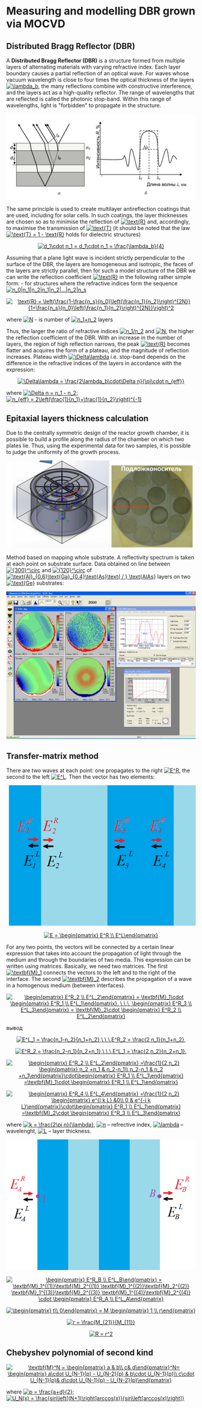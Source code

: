 # Measuring and modelling DBR grown via MOCVD 

 ## Distributed Bragg Reflector (DBR)

 A **Distributed Bragg Reflector (DBR)** is a structure formed from multiple layers of alternating materials with varying refractive index. Each layer boundary causes a partial reflection of an optical wave. For waves whose vacuum wavelength is close to four times the optical thickness of the layers <a href="https://www.codecogs.com/eqnedit.php?latex=\inline&space;\lambda_b" target="_blank"><img src="https://latex.codecogs.com/svg.latex?\inline&space;\lambda_b" title="\lambda_b" /></a>, the many reflections combine with constructive interference, and the layers act as a high-quality reflector. The range of wavelengths that are reflected is called the photonic stop-band. Within this range of wavelengths, light is "forbidden" to propagate in the structure.

 ![Reflection of light in a DBR](img/dbr.png)

 The same principle is used to create multilayer antireflection coatings that are used, including for solar cells. In such coatings, the layer thicknesses are chosen so as to minimise the reflection of <a href="https://www.codecogs.com/eqnedit.php?latex=\inline&space;\text{R}" target="_blank"><img src="https://latex.codecogs.com/svg.latex?\inline&space;\text{R}" title="\text{R}" /></a> and, accordingly, to maximise the transmission of <a href="https://www.codecogs.com/eqnedit.php?latex=\inline&space;\text{T}" target="_blank"><img src="https://latex.codecogs.com/svg.latex?\inline&space;\text{T}" title="\text{T}" /></a> (it should be noted that the law <a href="https://www.codecogs.com/eqnedit.php?latex=\inline&space;\text{T}&space;=&space;1&space;-&space;\text{R}" target="_blank"><img src="https://latex.codecogs.com/svg.latex?\inline&space;\text{T}&space;=&space;1&space;-&space;\text{R}" title="\text{T} = 1 - \text{R}" /></a> holds for dielectric structures)

<p align="center">
<a href="https://www.codecogs.com/eqnedit.php?latex=d_1\cdot&space;n_1&space;=&space;d_1\cdot&space;n_1&space;=&space;\frac{\lambda_b}{4}" target="_blank"><img src="https://latex.codecogs.com/svg.latex?d_1\cdot&space;n_1&space;=&space;d_1\cdot&space;n_1&space;=&space;\frac{\lambda_b}{4}" title="d_1\cdot n_1 = d_1\cdot n_1 = \frac{\lambda_b}{4}" /></a>
</p>

 Assuming that a plane light wave is incident strictly perpendicular to the surface of the DBR, the layers are homogeneous and isotropic, the faces of the layers are strictly parallel, then for such a model structure of the DBR we can write the reflection coefficient <a href="https://www.codecogs.com/eqnedit.php?latex=\inline&space;\text{R}" target="_blank"><img src="https://latex.codecogs.com/svg.latex?\inline&space;\text{R}" title="\text{R}" /></a> in the following rather simple form: - for structures where the refractive indices form the sequence <a href="https://www.codecogs.com/eqnedit.php?latex=\inline&space;n_0|n_1|n_2|n_1|n_2|...|n_2|n_s" target="_blank"><img src="https://latex.codecogs.com/svg.latex?\inline&space;n_0|n_1|n_2|n_1|n_2|...|n_2|n_s" title="n_0|n_1|n_2|n_1|n_2|...|n_2|n_s" /></a>

<p align="center">
<a href="https://www.codecogs.com/eqnedit.php?latex=\inline&space;\text{R}&space;=&space;\left(\frac{1-\frac{n_s}{n_0}\left(\frac{n_1}{n_2}\right)^{2N}}{1&plus;\frac{n_s}{n_0}\left(\frac{n_1}{n_2}\right)^{2N}}\right)^2" target="_blank"><img src="https://latex.codecogs.com/svg.latex?\inline&space;\text{R}&space;=&space;\left(\frac{1-\frac{n_s}{n_0}\left(\frac{n_1}{n_2}\right)^{2N}}{1&plus;\frac{n_s}{n_0}\left(\frac{n_1}{n_2}\right)^{2N}}\right)^2" title="\text{R} = \left(\frac{1-\frac{n_s}{n_0}\left(\frac{n_1}{n_2}\right)^{2N}}{1+\frac{n_s}{n_0}\left(\frac{n_1}{n_2}\right)^{2N}}\right)^2" /></a>
 </p>

 where <a href="https://www.codecogs.com/eqnedit.php?latex=\inline&space;N" target="_blank"><img src="https://latex.codecogs.com/svg.latex?\inline&space;N" title="N" /></a> - is number of <a href="https://www.codecogs.com/eqnedit.php?latex=\inline&space;n_1&plus;n_2" target="_blank"><img src="https://latex.codecogs.com/svg.latex?\inline&space;n_1&plus;n_2" title="n_1+n_2" /></a> layers

Thus, the larger the ratio of refractive indices <a href="https://www.codecogs.com/eqnedit.php?latex=\inline&space;n_1/n_2" target="_blank"><img src="https://latex.codecogs.com/svg.latex?\inline&space;n_1/n_2" title="n_1/n_2" /></a> and <a href="https://www.codecogs.com/eqnedit.php?latex=\inline&space;N" target="_blank"><img src="https://latex.codecogs.com/svg.latex?\inline&space;N" title="N" /></a>, the higher the reflection coefficient of the DBR. With an increase in the number of layers, the region of high reflection narrows, the peak <a href="https://www.codecogs.com/eqnedit.php?latex=\inline&space;\text{R}" target="_blank"><img src="https://latex.codecogs.com/svg.latex?\inline&space;\text{R}" title="\text{R}" /></a> becomes flatter and acquires the form of a plateau, and the magnitude of reflection increases. Plateau width <a href="https://www.codecogs.com/eqnedit.php?latex=\inline&space;\Delta\lambda" target="_blank"><img src="https://latex.codecogs.com/svg.latex?\inline&space;\Delta\lambda" title="\Delta\lambda" /></a> i.e. stop-band depends on the difference in the refractive indices of the layers in accordance with the expression:

<p align="center">
 <a href="https://www.codecogs.com/eqnedit.php?latex=\inline&space;\Delta\lambda&space;=&space;\frac{2\lambda_b\cdot\Delta&space;n}{\pi\cdot&space;n_{eff}}" target="_blank"><img src="https://latex.codecogs.com/svg.latex?\inline&space;\Delta\lambda&space;=&space;\frac{2\lambda_b\cdot\Delta&space;n}{\pi\cdot&space;n_{eff}}" title="\Delta\lambda = \frac{2\lambda_b\cdot\Delta n}{\pi\cdot n_{eff}}" /></a>
 </p>

 where <a href="https://www.codecogs.com/eqnedit.php?latex=\inline&space;\Delta&space;n&space;=&space;n_1&space;-&space;n_2" target="_blank"><img src="https://latex.codecogs.com/svg.latex?\inline&space;\Delta&space;n&space;=&space;n_1&space;-&space;n_2" title="\Delta n = n_1 - n_2" /></a>; <a href="https://www.codecogs.com/eqnedit.php?latex=\inline&space;n_{eff}&space;=&space;2\left(\frac{1}{n_1}&plus;\frac{1}{n_2}\right)^{-1}" target="_blank"><img src="https://latex.codecogs.com/svg.latex?\inline&space;n_{eff}&space;=&space;2\left(\frac{1}{n_1}&plus;\frac{1}{n_2}\right)^{-1}" title="n_{eff} = 2\left(\frac{1}{n_1}+\frac{1}{n_2}\right)^{-1}" /></a>

 ## Epitaxial layers thickness calculation

Due to the centrally symmetric design of the reactor growth chamber, it is possible to build a profile along the radius of the chamber on which two plates lie. Thus, using the experimental data for two samples, it is possible to judge the uniformity of the growth process.

![](img/epitaxy_chamber.png)

Method based on mapping whole substrate. A reflectivity spectrum is taken at each point on substrate surface. Data obtained on line between <a href="https://www.codecogs.com/eqnedit.php?latex=\inline&space;{300}^\circ" target="_blank"><img src="https://latex.codecogs.com/svg.latex?\inline&space;{300}^\circ" title="{300}^\circ" /></a> and <a href="https://www.codecogs.com/eqnedit.php?latex=\inline&space;{120}^\circ" target="_blank"><img src="https://latex.codecogs.com/svg.latex?\inline&space;{120}^\circ" title="{120}^\circ" /></a> of <a href="https://www.codecogs.com/eqnedit.php?latex=\inline&space;\text{Al}_{0.6}\text{Ga}_{0.4}\text{As}\text{&space;/&space;}&space;\text{AlAs}" target="_blank"><img src="https://latex.codecogs.com/svg.latex?\inline&space;\text{Al}_{0.6}\text{Ga}_{0.4}\text{As}\text{&space;/&space;}&space;\text{AlAs}" title="\text{Al}_{0.6}\text{Ga}_{0.4}\text{As}\text{ / } \text{AlAs}" /></a> layers on two <a href="https://www.codecogs.com/eqnedit.php?latex=\inline&space;\text{Ge}" target="_blank"><img src="https://latex.codecogs.com/svg.latex?\inline&space;\text{Ge}" title="\text{Ge}" /></a> substrates:

![](M1/M1_1.bmp)

## Transfer-matrix method

There are two waves at each point: one propagates to the right <a href="https://www.codecogs.com/eqnedit.php?latex=\inline&space;E^R" target="_blank"><img src="https://latex.codecogs.com/svg.latex?\inline&space;E^R" title="E^R" /></a>, the second to the left <a href="https://www.codecogs.com/eqnedit.php?latex=\inline&space;E^L" target="_blank"><img src="https://latex.codecogs.com/svg.latex?\inline&space;E^L" title="E^L" /></a>. Then the vector has two elements:

![](img/layers.png)

<p align="center">
<a href="https://www.codecogs.com/eqnedit.php?latex=\inline&space;E&space;=&space;\begin{pmatrix}&space;E^R&space;\\&space;E^L\end{pmatrix}" target="_blank"><img src="https://latex.codecogs.com/svg.latex?\inline&space;E&space;=&space;\begin{pmatrix}&space;E^R&space;\\&space;E^L\end{pmatrix}" title="E = \begin{pmatrix} E^R \\ E^L\end{pmatrix}" /></a>
</p>

For any two points, the vectors will be connected by a certain linear expression that takes into account the propagation of light through the medium and through the boundaries of two media. This expression can be written using matrices. Basically, we need two matrices. The first <a href="https://www.codecogs.com/eqnedit.php?latex=\inline&space;\textbf{M}_1" target="_blank"><img src="https://latex.codecogs.com/svg.latex?\inline&space;\textbf{M}_1" title="\textbf{M}_1" /></a> connects the vectors to the left and to the right of the interface. The second <a href="https://www.codecogs.com/eqnedit.php?latex=\inline&space;\textbf{M}_2" target="_blank"><img src="https://latex.codecogs.com/svg.latex?\inline&space;\textbf{M}_2" title="\textbf{M}_2" /></a> describes the propagation of a wave in a homogenous medium (between interfaces).

<p align="center">
<a href="https://www.codecogs.com/eqnedit.php?latex=\inline&space;\begin{pmatrix}&space;E^R_2&space;\\&space;E^L_2\end{pmatrix}&space;=&space;\textbf{M}_1\cdot&space;\begin{pmatrix}&space;E^R_1&space;\\&space;E^L_1\end{pmatrix},&space;\,\,\,&space;\begin{pmatrix}&space;E^R_3&space;\\&space;E^L_3\end{pmatrix}&space;=&space;\textbf{M}_2\cdot&space;\begin{pmatrix}&space;E^R_3&space;\\&space;E^L_3\end{pmatrix}" target="_blank"><img src="https://latex.codecogs.com/svg.latex?\inline&space;\begin{pmatrix}&space;E^R_2&space;\\&space;E^L_2\end{pmatrix}&space;=&space;\textbf{M}_1\cdot&space;\begin{pmatrix}&space;E^R_1&space;\\&space;E^L_1\end{pmatrix},&space;\,\,\,&space;\begin{pmatrix}&space;E^R_3&space;\\&space;E^L_3\end{pmatrix}&space;=&space;\textbf{M}_2\cdot&space;\begin{pmatrix}&space;E^R_3&space;\\&space;E^L_3\end{pmatrix}" title="\begin{pmatrix} E^R_2 \\ E^L_2\end{pmatrix} = \textbf{M}_1\cdot \begin{pmatrix} E^R_1 \\ E^L_1\end{pmatrix}, \,\,\, \begin{pmatrix} E^R_3 \\ E^L_3\end{pmatrix} = \textbf{M}_2\cdot \begin{pmatrix} E^R_2 \\ E^L_2\end{pmatrix}" /></a>
</p>

вывод
<p align="center">
<a href="https://www.codecogs.com/eqnedit.php?latex=E^L_1&space;=&space;\frac{n_1-n_2}{n_1&plus;n_2},\,\,\,E^R_2&space;=&space;\frac{2&space;n_1}{n_1&plus;n_2}," target="_blank"><img src="https://latex.codecogs.com/svg.latex?E^L_1&space;=&space;\frac{n_1-n_2}{n_1&plus;n_2},\,\,\,E^R_2&space;=&space;\frac{2&space;n_1}{n_1&plus;n_2}," title="E^L_1 = \frac{n_1-n_2}{n_1+n_2},\,\,\,E^R_2 = \frac{2 n_1}{n_1+n_2}," /></a>
</p>

<p align="center">
<a href="https://www.codecogs.com/eqnedit.php?latex=E^R_2&space;=&space;\frac{n_2-n_1}{n_2&plus;n_1},\,\,\,E^L_1&space;=&space;\frac{2&space;n_2}{n_2&plus;n_1}." target="_blank"><img src="https://latex.codecogs.com/svg.latex?E^R_2&space;=&space;\frac{n_2-n_1}{n_2&plus;n_1},\,\,\,E^L_1&space;=&space;\frac{2&space;n_2}{n_2&plus;n_1}." title="E^R_2 = \frac{n_2-n_1}{n_2+n_1},\,\,\,E^L_1 = \frac{2 n_2}{n_2+n_1}." /></a>
</p>

<p align="center">
<a href="https://www.codecogs.com/eqnedit.php?latex=\begin{pmatrix}&space;E^R_2&space;\\&space;E^L_2\end{pmatrix}&space;=\frac{1}{2&space;n_2}&space;\begin{pmatrix}&space;n_2&space;&plus;n_1&space;&&space;n_2-n_1\\&space;n_2-n_1&space;&&space;n_2&space;&plus;n_1\end{pmatrix}\cdot\begin{pmatrix}&space;E^R_1&space;\\&space;E^L_1\end{pmatrix}&space;=\textbf{M}_1\cdot&space;\begin{pmatrix}&space;E^R_1&space;\\&space;E^L_1\end{pmatrix}" target="_blank"><img src="https://latex.codecogs.com/svg.latex?\begin{pmatrix}&space;E^R_2&space;\\&space;E^L_2\end{pmatrix}&space;=\frac{1}{2&space;n_2}&space;\begin{pmatrix}&space;n_2&space;&plus;n_1&space;&&space;n_2-n_1\\&space;n_2-n_1&space;&&space;n_2&space;&plus;n_1\end{pmatrix}\cdot\begin{pmatrix}&space;E^R_1&space;\\&space;E^L_1\end{pmatrix}&space;=\textbf{M}_1\cdot&space;\begin{pmatrix}&space;E^R_1&space;\\&space;E^L_1\end{pmatrix}" title="\begin{pmatrix} E^R_2 \\ E^L_2\end{pmatrix} =\frac{1}{2 n_2} \begin{pmatrix} n_2 +n_1 & n_2-n_1\\ n_2-n_1 & n_2 +n_1\end{pmatrix}\cdot\begin{pmatrix} E^R_1 \\ E^L_1\end{pmatrix} =\textbf{M}_1\cdot \begin{pmatrix} E^R_1 \\ E^L_1\end{pmatrix}" /></a>
</p>

<p align="center">
<a href="https://www.codecogs.com/eqnedit.php?latex=\begin{pmatrix}&space;E^R_4&space;\\&space;E^L_4\end{pmatrix}&space;=\frac{1}{2&space;n_2}&space;\begin{pmatrix}&space;e^{i&space;k&space;L}&space;&0\\&space;0&space;&&space;e^{-i&space;k&space;L}\end{pmatrix}\cdot\begin{pmatrix}&space;E^R_1&space;\\&space;E^L_1\end{pmatrix}&space;=\textbf{M}_2\cdot&space;\begin{pmatrix}&space;E^R_3&space;\\&space;E^L_3\end{pmatrix}" target="_blank"><img src="https://latex.codecogs.com/svg.latex?\begin{pmatrix}&space;E^R_4&space;\\&space;E^L_4\end{pmatrix}&space;=\frac{1}{2&space;n_2}&space;\begin{pmatrix}&space;e^{i&space;k&space;L}&space;&0\\&space;0&space;&&space;e^{-i&space;k&space;L}\end{pmatrix}\cdot\begin{pmatrix}&space;E^R_1&space;\\&space;E^L_1\end{pmatrix}&space;=\textbf{M}_2\cdot&space;\begin{pmatrix}&space;E^R_3&space;\\&space;E^L_3\end{pmatrix}" title="\begin{pmatrix} E^R_4 \\ E^L_4\end{pmatrix} =\frac{1}{2 n_2} \begin{pmatrix} e^{i k L} &0\\ 0 & e^{-i k L}\end{pmatrix}\cdot\begin{pmatrix} E^R_1 \\ E^L_1\end{pmatrix} =\textbf{M}_2\cdot \begin{pmatrix} E^R_3 \\ E^L_3\end{pmatrix}" /></a>
</p>
where <a href="https://www.codecogs.com/eqnedit.php?latex=\inline&space;k&space;=&space;\frac{2\pi&space;n}{\lambda}" target="_blank"><img src="https://latex.codecogs.com/svg.latex?\inline&space;k&space;=&space;\frac{2\pi&space;n}{\lambda}" title="k = \frac{2\pi n}{\lambda}" /></a>, <a href="https://www.codecogs.com/eqnedit.php?latex=\inline&space;n" target="_blank"><img src="https://latex.codecogs.com/svg.latex?\inline&space;n" title="n" /></a> – refrective index, <a href="https://www.codecogs.com/eqnedit.php?latex=\inline&space;\lambda" target="_blank"><img src="https://latex.codecogs.com/svg.latex?\inline&space;\lambda" title="\lambda" /></a> – wavelenght, <a href="https://www.codecogs.com/eqnedit.php?latex=\inline&space;L" target="_blank"><img src="https://latex.codecogs.com/svg.latex?\inline&space;L" title="L" /></a> – layer thickness.

![](img/layers2.png)

<p align="center">
<a href="https://www.codecogs.com/eqnedit.php?latex=\begin{pmatrix}&space;E^R_B&space;\\&space;E^L_B\end{pmatrix}&space;=&space;\textbf{M}_1^{(1)}\textbf{M}_2^{(1)}&space;\textbf{M}_1^{(2)}\textbf{M}_2^{(2)}&space;\textbf{M}_1^{(3)}\textbf{M}_2^{(3)}&space;\textbf{M}_1^{(4)}\textbf{M}_2^{(4)}&space;\cdot&space;\begin{pmatrix}&space;E^R_A&space;\\&space;E^L_A\end{pmatrix}" target="_blank"><img src="https://latex.codecogs.com/svg.latex?\begin{pmatrix}&space;E^R_B&space;\\&space;E^L_B\end{pmatrix}&space;=&space;\textbf{M}_1^{(1)}\textbf{M}_2^{(1)}&space;\textbf{M}_1^{(2)}\textbf{M}_2^{(2)}&space;\textbf{M}_1^{(3)}\textbf{M}_2^{(3)}&space;\textbf{M}_1^{(4)}\textbf{M}_2^{(4)}&space;\cdot&space;\begin{pmatrix}&space;E^R_A&space;\\&space;E^L_A\end{pmatrix}" title="\begin{pmatrix} E^R_B \\ E^L_B\end{pmatrix} = \textbf{M}_1^{(1)}\textbf{M}_2^{(1)} \textbf{M}_1^{(2)}\textbf{M}_2^{(2)} \textbf{M}_1^{(3)}\textbf{M}_2^{(3)} \textbf{M}_1^{(4)}\textbf{M}_2^{(4)} \cdot \begin{pmatrix} E^R_A \\ E^L_A\end{pmatrix}" /></a>
</p>

<p align="center">
<a href="https://www.codecogs.com/eqnedit.php?latex=\begin{pmatrix}&space;t\\&space;0\end{pmatrix}&space;=&space;M&space;\begin{pmatrix}&space;1&space;\\&space;r\end{pmatrix}" target="_blank"><img src="https://latex.codecogs.com/svg.latex?\begin{pmatrix}&space;t\\&space;0\end{pmatrix}&space;=&space;M&space;\begin{pmatrix}&space;1&space;\\&space;r\end{pmatrix}" title="\begin{pmatrix} t\\ 0\end{pmatrix} = M \begin{pmatrix} 1 \\ r\end{pmatrix}" /></a>
</p>

<p align="center">
<a href="https://www.codecogs.com/eqnedit.php?latex=r&space;=&space;\frac{M_{21}}{M_{11}}" target="_blank"><img src="https://latex.codecogs.com/svg.latex?r&space;=&space;\frac{M_{21}}{M_{11}}" title="r = \frac{M_{21}}{M_{11}}" /></a>
</p>

<p align="center">
<a href="https://www.codecogs.com/eqnedit.php?latex=R&space;=&space;r^2" target="_blank"><img src="https://latex.codecogs.com/svg.latex?R&space;=&space;r^2" title="R = r^2" /></a>
</p>

## Chebyshev polynomial of second kind

<p align="center">
<a href="https://www.codecogs.com/eqnedit.php?latex=\textbf{M}^N&space;=&space;\begin{pmatrix}&space;a&space;&&space;b\\&space;c&&space;d\end{pmatrix}^N=&space;\begin{pmatrix}&space;a\cdot&space;U_{N-1}(p)&space;-&space;U_{N-2}(p)&space;&&space;b\cdot&space;U_{N-1}(p)\\&space;c\cdot&space;U_{N-1}(p)&&space;d\cdot&space;U_{N-1}(p)&space;-&space;U_{N-2}(p)\end{pmatrix}" target="_blank"><img src="https://latex.codecogs.com/svg.latex?\textbf{M}^N&space;=&space;\begin{pmatrix}&space;a&space;&&space;b\\&space;c&&space;d\end{pmatrix}^N=&space;\begin{pmatrix}&space;a\cdot&space;U_{N-1}(p)&space;-&space;U_{N-2}(p)&space;&&space;b\cdot&space;U_{N-1}(p)\\&space;c\cdot&space;U_{N-1}(p)&&space;d\cdot&space;U_{N-1}(p)&space;-&space;U_{N-2}(p)\end{pmatrix}" title="\textbf{M}^N = \begin{pmatrix} a & b\\ c& d\end{pmatrix}^N= \begin{pmatrix} a\cdot U_{N-1}(p) - U_{N-2}(p) & b\cdot U_{N-1}(p)\\ c\cdot U_{N-1}(p)& d\cdot U_{N-1}(p) - U_{N-2}(p)\end{pmatrix}" /></a>
</p>
where <a href="https://www.codecogs.com/eqnedit.php?latex=\inline&space;p&space;=&space;\frac{a&plus;d}{2}" target="_blank"><img src="https://latex.codecogs.com/svg.latex?\inline&space;p&space;=&space;\frac{a&plus;d}{2}" title="p = \frac{a+d}{2}" /></a>; <a href="https://www.codecogs.com/eqnedit.php?latex=\inline&space;U_N(x)&space;=&space;\frac{sin\left[(N&plus;1)\right]arccos(x)}{sin\left[arccos(x)\right]}" target="_blank"><img src="https://latex.codecogs.com/svg.latex?\inline&space;U_N(x)&space;=&space;\frac{sin\left[(N&plus;1)\right]arccos(x)}{sin\left[arccos(x)\right]}" title="U_N(x) = \frac{sin\left[(N+1)\right]arccos(x)}{sin\left[arccos(x)\right]}" /></a>

